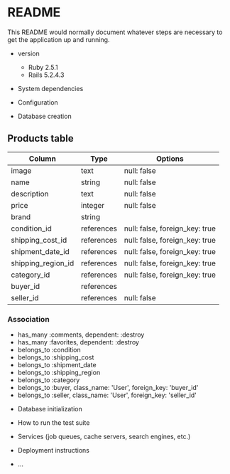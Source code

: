 # README

This README would normally document whatever steps are necessary to get the
application up and running.


* version
  - Ruby 2.5.1
  - Rails 5.2.4.3

* System dependencies

* Configuration

* Database creation

## Products table
|Column|Type|Options|
|------|----|-------|
|image|text|null: false|
|name|string|null: false|
|description|text|null: false|
|price|integer|null: false|
|brand|string||
|condition_id|references|null: false, foreign_key: true|
|shipping_cost_id|references|null: false, foreign_key: true|
|shipment_date_id|references|null: false, foreign_key: true|
|shipping_region_id|references|null: false, foreign_key: true|
|category_id|references|null: false, foreign_key: true|
|buyer_id|references||
|seller_id|references|null: false|

### Association
- has_many :comments, dependent: :destroy
- has_many :favorites, dependent: :destroy
- belongs_to :condition
- belongs_to :shipping_cost
- belongs_to :shipment_date
- belongs_to :shipping_region
- belongs_to :category
- belongs_to :buyer, class_name: 'User', foreign_key: 'buyer_id'
- belongs_to :seller, class_name: 'User', foreign_key: 'seller_id'


* Database initialization

* How to run the test suite

* Services (job queues, cache servers, search engines, etc.)

* Deployment instructions

* ...
